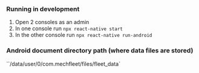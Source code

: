 ### Running in development
1. Open 2 consoles as an admin
2. In one console run `npx react-native start`
3. In the other console run `npx react-native run-android`

### Android document directory path (where data files are stored)
``/data/user/0/com.mechfleet/files/fleet_data`

